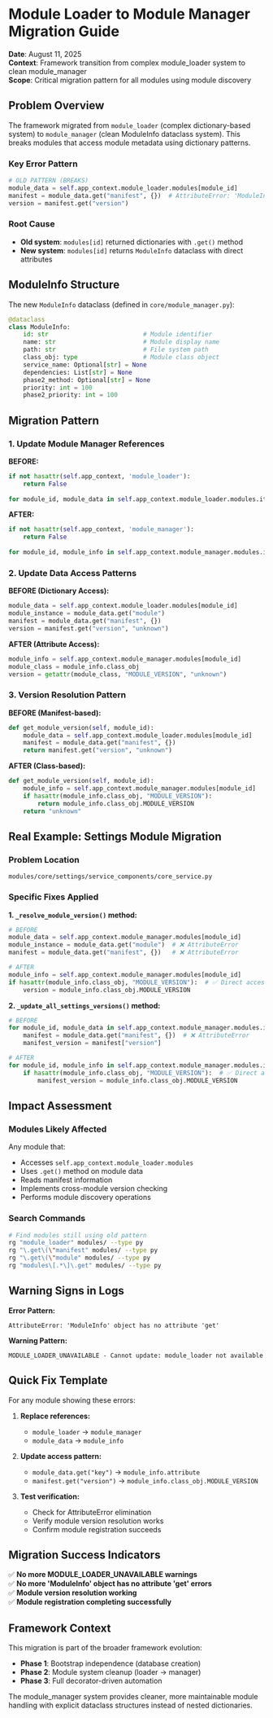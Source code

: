 # Module Loader to Module Manager Migration Guide

**Date**: August 11, 2025  
**Context**: Framework transition from complex module_loader system to clean module_manager  
**Scope**: Critical migration pattern for all modules using module discovery

## Problem Overview

The framework migrated from `module_loader` (complex dictionary-based system) to `module_manager` (clean ModuleInfo dataclass system). This breaks modules that access module metadata using dictionary patterns.

### Key Error Pattern
```python
# OLD PATTERN (BREAKS)
module_data = self.app_context.module_loader.modules[module_id]
manifest = module_data.get("manifest", {})  # AttributeError: 'ModuleInfo' object has no attribute 'get'
version = manifest.get("version")
```

### Root Cause
- **Old system**: `modules[id]` returned dictionaries with `.get()` method
- **New system**: `modules[id]` returns `ModuleInfo` dataclass with direct attributes

## ModuleInfo Structure

The new `ModuleInfo` dataclass (defined in `core/module_manager.py`):

```python
@dataclass
class ModuleInfo:
    id: str                          # Module identifier
    name: str                        # Module display name  
    path: str                        # File system path
    class_obj: type                  # Module class object
    service_name: Optional[str] = None
    dependencies: List[str] = None
    phase2_method: Optional[str] = None
    priority: int = 100
    phase2_priority: int = 100
```

## Migration Pattern

### 1. Update Module Manager References

**BEFORE:**
```python
if not hasattr(self.app_context, 'module_loader'):
    return False
    
for module_id, module_data in self.app_context.module_loader.modules.items():
```

**AFTER:**
```python  
if not hasattr(self.app_context, 'module_manager'):
    return False
    
for module_id, module_info in self.app_context.module_manager.modules.items():
```

### 2. Update Data Access Patterns

**BEFORE (Dictionary Access):**
```python
module_data = self.app_context.module_loader.modules[module_id]
module_instance = module_data.get("module")
manifest = module_data.get("manifest", {})
version = manifest.get("version", "unknown")
```

**AFTER (Attribute Access):**
```python
module_info = self.app_context.module_manager.modules[module_id]
module_class = module_info.class_obj
version = getattr(module_class, "MODULE_VERSION", "unknown")
```

### 3. Version Resolution Pattern

**BEFORE (Manifest-based):**
```python
def get_module_version(self, module_id):
    module_data = self.app_context.module_loader.modules[module_id]
    manifest = module_data.get("manifest", {})
    return manifest.get("version", "unknown")
```

**AFTER (Class-based):**
```python
def get_module_version(self, module_id):
    module_info = self.app_context.module_manager.modules[module_id]
    if hasattr(module_info.class_obj, "MODULE_VERSION"):
        return module_info.class_obj.MODULE_VERSION
    return "unknown"
```

## Real Example: Settings Module Migration

### Problem Location
`modules/core/settings/service_components/core_service.py`

### Specific Fixes Applied

**1. `_resolve_module_version()` method:**
```python
# BEFORE
module_data = self.app_context.module_manager.modules[module_id]
module_instance = module_data.get("module")  # ❌ AttributeError
manifest = module_data.get("manifest", {})   # ❌ AttributeError

# AFTER  
module_info = self.app_context.module_manager.modules[module_id]
if hasattr(module_info.class_obj, "MODULE_VERSION"):  # ✅ Direct access
    version = module_info.class_obj.MODULE_VERSION
```

**2. `_update_all_settings_versions()` method:**
```python
# BEFORE
for module_id, module_data in self.app_context.module_manager.modules.items():
    manifest = module_data.get("manifest", {})  # ❌ AttributeError
    manifest_version = manifest["version"]

# AFTER
for module_id, module_info in self.app_context.module_manager.modules.items():
    if hasattr(module_info.class_obj, "MODULE_VERSION"):  # ✅ Direct access
        manifest_version = module_info.class_obj.MODULE_VERSION
```

## Impact Assessment

### Modules Likely Affected
Any module that:
- Accesses `self.app_context.module_loader.modules`
- Uses `.get()` method on module data  
- Reads manifest information
- Implements cross-module version checking
- Performs module discovery operations

### Search Commands
```bash
# Find modules still using old pattern
rg "module_loader" modules/ --type py
rg "\.get\(\"manifest" modules/ --type py  
rg "\.get\(\"module" modules/ --type py
rg "modules\[.*\]\.get" modules/ --type py
```

## Warning Signs in Logs

**Error Pattern:**
```
AttributeError: 'ModuleInfo' object has no attribute 'get'
```

**Warning Pattern:**
```
MODULE_LOADER_UNAVAILABLE - Cannot update: module_loader not available
```

## Quick Fix Template

For any module showing these errors:

1. **Replace references:**
   - `module_loader` → `module_manager`
   - `module_data` → `module_info`

2. **Update access pattern:**
   - `module_data.get("key")` → `module_info.attribute`
   - `manifest.get("version")` → `module_info.class_obj.MODULE_VERSION`

3. **Test verification:**
   - Check for AttributeError elimination
   - Verify module version resolution works
   - Confirm module registration succeeds

## Migration Success Indicators

✅ **No more MODULE_LOADER_UNAVAILABLE warnings**  
✅ **No more 'ModuleInfo' object has no attribute 'get' errors**  
✅ **Module version resolution working**  
✅ **Module registration completing successfully**  

## Framework Context

This migration is part of the broader framework evolution:
- **Phase 1**: Bootstrap independence (database creation)
- **Phase 2**: Module system cleanup (loader → manager)  
- **Phase 3**: Full decorator-driven automation

The module_manager system provides cleaner, more maintainable module handling with explicit dataclass structures instead of nested dictionaries.